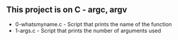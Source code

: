 ## This project is on C - argc, argv

+ 0-whatsmyname.c - Script that prints the name of the function
+ 1-args.c - Script that prints the number of arguments used

